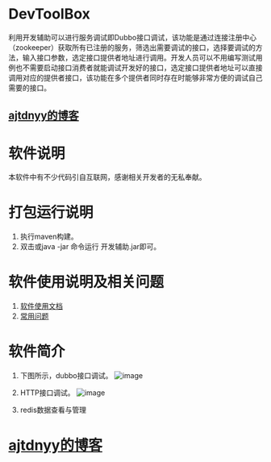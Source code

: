 # DevToolBox
利用开发辅助可以进行服务调试即Dubbo接口调试，该功能是通过连接注册中心（zookeeper）获取所有已注册的服务，筛选出需要调试的接口，选择要调试的方法，输入接口参数，选定接口提供者地址进行调用。开发人员可以不用编写测试用例也不需要启动接口消费者就能调试开发好的接口，选定接口提供者地址可以直接调用对应的提供者接口，该功能在多个提供者同时存在时能够非常方便的调试自己需要的接口。
## <a href='http://www.vbox.top?from=githubdvb' target='_blank'>ajtdnyy的博客</a>

# 软件说明
本软件中有不少代码引自互联网，感谢相关开发者的无私奉献。

# 打包运行说明

1. 执行maven构建。
2. 双击或java -jar 命令运行 开发辅助.jar即可。

# 软件使用说明及相关问题

1. <a href='http://www.vbox.top/app/help.html?from=githubdvb' target='_blank'>软件使用文档</a>
2. <a href='http://www.vbox.top/faq?from=githubdvb' target='_blank'>常用问题</a>

# 软件简介 

1. 下图所示，dubbo接口调试。
![image](http://www.vbox.top/wp-content/uploads/2017/08/dubbo.jpg)

2. HTTP接口调试。
![image](http://www.vbox.top/wp-content/uploads/2017/08/tpl.jpg)

3. redis数据查看与管理

# <a href='http://www.vbox.top?from=githubdvb' target='_blank'>ajtdnyy的博客</a>